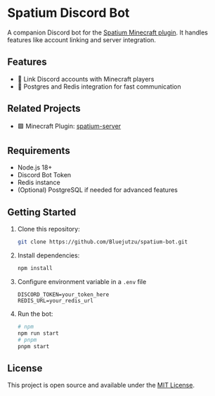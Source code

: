 # Spatium Discord Bot

A companion Discord bot for the [Spatium Minecraft plugin](https://github.com/Bluejutzu/spatium-server). It handles features like account linking and server integration.

## Features

- 🔗 Link Discord accounts with Minecraft players
- 📡 Postgres and Redis integration for fast communication

## Related Projects

- 🟩 Minecraft Plugin: [spatium-server](https://github.com/Bluejutzu/spatium-server)

## Requirements

- Node.js 18+
- Discord Bot Token
- Redis instance
- (Optional) PostgreSQL if needed for advanced features

## Getting Started

1. Clone this repository:
   ```bash
   git clone https://github.com/Bluejutzu/spatium-bot.git
   ```
2. Install dependencies:
   ```bash
   npm install
   ```
3. Configure environment variable in a `.env` file
   ```env
   DISCORD_TOKEN=your_token_here
   REDIS_URL=your_redis_url
   ```
4. Run the bot:
   ```bash
   # npm
   npm run start
   # pnpm
   pnpm start
   ```

## License
This project is open source and available under the [MIT License](License).
